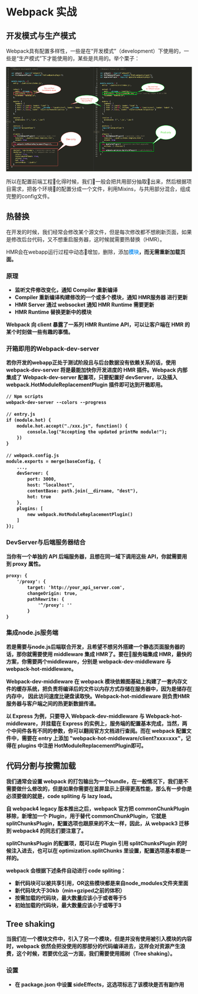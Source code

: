 # Webpack 实战
## 开发模式与生产模式
Webpack具有配置多样性，一些是在“开发模式”（development）下使用的，一些是“生产模式”下才能使用的，某些是共用的。举个栗子：

![image](./webpack-config-dev-prod.png)

所以在配置前端工程化得时候，我们一般会把共用部分抽取出来，然后根据项目需求，把各个环境的配置分成一个文件，利用Mixins，与共用部分混合，组成完整的config文件。

## 热替换
在开发的时候，我们经常会修改某个源文件，但是每次修改都不想刷新页面，如果是修改后台代码，又不想重启服务器，这时候就需要热替换（HMR）。

HMR会在webapp运行过程中动态增加，删除，添加<font color=#2196F3><b>模块<b></font>，而无需重新加载页面。
### 原理
- 监听文件修改变化，通知 Compiler 重新编译
- Compiler 重新编译构建修改的一个或多个模块，通知 HMR服务器 进行更新
- HMR Server 通过 websocket 通知 HMR Runtime 需要更新
- HMR Runtime 替换更新中的模块

Webpack 向 client 暴露了一系列 HMR Runtime API，可以让客户端在 HMR 的某个时刻做一些有趣的事情。

### 开箱即用的Webpack-dev-server
若你开发的webapp正处于测试阶段且与后台数据没有依赖关系的话，使用 webpack-dev-server 将是最能加快你开发进度的 HMR 插件。Webpack 内部集成了 Webpack-dev-server 配置项，只要配置好 devServer，以及插入 webpack.HotModuleReplacementPlugin 插件即可达到开箱即用。

    // Npm scripts
    webpack-dev-server --colors --progress

    // entry.js
    if (module.hot) {
        module.hot.accept("./xxx.js", function() {
            console.log("Accepting the updated printMe module!");
        })
    }

    // webpack.config.js
    module.exports = merge(baseConfig, {
        ...,
        devServer: {
            port: 3000,
            host: "localhost",
            contentBase: path.join(__dirname, "dest"),
            hot: true
        },
        plugins: [
            new webpack.HotModuleReplacementPlugin()
        ]
    });

### DevServer与后端服务器结合
当你有一个单独的 API 后端服务器，且想在同一域下调用这些 API，你就需要用到 proxy 属性。

    proxy: {
        '/proxy': {
            target: 'http://your_api_server.com',
            changeOrigin: true,
            pathRewrite: {
                '^/proxy': ''
            }
    }


### 集成node.js服务端
若是需要与node.js后端联合开发，且希望不想另外搭建一个静态页面服务器的话，那你就需要使用 middleware 集成 HMR了。要在服务端集成 HMR，最快的方案，你需要两个middleware，分别是 webpack-dev-middleware 与 webpack-hot-middleware。

Webpack-dev-middleware 在 webpack 模块依赖图基础上构建了一套内存文件的缓存系统，把负责将编译后的文件以内存方式存储在服务器中，因为是储存在内存中， 因此访问速度比硬盘读取快。Webpack-hot-middleware 则负责HMR服务器与客户端之间的热更新数据传递。

以 Express 为例，只要导入 Webpack-dev-middleware 与 Webpack-hot-middleware，并挂载在 Express 的实例上，服务端的配置基本完成，当然，两个中间件各有不同的参数，你可以翻阅官方文档进行查阅。而在 webpack 配置文件中，需要在 entry 上添加 "webpack-hot-middleware/client?xxx=xxx"，记得在 plugins 中注册 HotModuleReplacementPlugin即可。

## 代码分割与按需加载
我们通常会设置 webpack 的打包输出为一个bundle，在一般情况下，我们是不需要做什么修改的，但是如果你需要在首屏显示上获得更高性能，那么有一步你是必须要做的就是，code spliting 与 lazy load。

自 webpack4 legacy 版本推出之后，webpack 官方把 commonChunkPlugin 移除，新增加一个 Plugin，用于替代 commonChunkPlugin，它就是 splitChunksPlugin，配置选项也跟原来的不太一样，因此，从 webpack3 迁移到 webpack4 的同志们要注意了。

splitChunksPlugin 的配置项，既可以在 Plugin 引用 splitChunksPlugin 的时候注入进去，也可以在 optimization.splitChunks 里设置，配置选项基本都是一样的。

webpack 会根据下述条件自动进行 code spliting：
- 新代码块可以被共享引用，OR这些模块都是来自node_modules文件夹里面
- 新代码块大于30kb（min+gziped之前的体积）
- 按需加载的代码块，最大数量应该小于或者等于5
- 初始加载的代码块，最大数量应该小于或等于3

## Tree shaking
当我们在一个模块文件中，引入了另一个模块，但是并没有使用被引入模块的内容时，webpack 依然会把没使用的那部分的代码编译进去，这样会对资源产生浪费，这个时候，若要优化这一方面，我们需要使用摇树（Tree shaking）。

### 设置
- 在 package.json 中设置 sideEffects，这选项标志了该模块是否有副作用